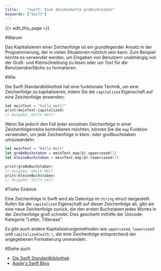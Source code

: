 ```yaml
---
title:    "Swift: Eine Zeichenkette großschreiben"
keywords: ["Swift"]
---
```


{{< edit_this_page >}}

#Warum

Das Kapitalisieren einer Zeichenfolge ist ein grundlegender Ansatz in der Programmierung, der in vielen Situationen nützlich sein kann. Zum Beispiel könnte es verwendet werden, um Eingaben von Benutzern unabhängig von der Groß- und Kleinschreibung zu lesen oder um Text für die Benutzeroberfläche zu formatieren.

#Wie

Die Swift Standardbibliothek hat eine funktionale Technik, um eine Zeichenfolge zu kapitalisieren, indem Sie die `capitalized` Eigenschaft auf eine Zeichenfolge anwenden:

```Swift
let meinText = "hallo welt!"
print(meinText.capitalized)
// Ausgabe: Hallo Welt!
```

Wenn Sie jedoch den Fall jeder einzelnen Zeichenfolge in einer Zeichenfolgenreihe kontrollieren möchten, können Sie die `map` Funktion verwenden, um jede Zeichenfolge in klein- oder großbuchstaben umzuwandeln:

```Swift
let meinText = "Hallo Welt"
let groBeBuchstaben = meinText.map{$0.uppercased()}
let kleineBuchstaben = meinText.map{$0.lowercased()}

print(groBeBuchstaben)
// Ausgabe: HALLO WELT
print(kleineBuchstaben)
// Ausgabe: hallo welt
```

#Tiefer Einblick

Eine Zeichenfolge in Swift wird als Datentyp im `String` struct dargestellt. Rufen Sie die `capitalized` Eigenschaft auf dieser Zeichenfolge ab, gibt sie eine neue Zeichenfolge zurück, die den ersten Buchstaben jedes Wortes in der Zeichenfolge groß schreibt. Dies geschieht mithilfe der Unicode-Kategorie "Letter, Titlecase".

Es gibt auch andere Kapitalisierungsmethoden wie `uppercased`, `lowercased` und `capitalized(with:)`, die eine Zeichenfolge entsprechend der angegebenen Formatierung umwandeln.

#Siehe auch

- [Die Swift Standardbibliothek](https://developer.apple.com/documentation/swift)
- [Apple's Swift Blog](https://developer.apple.com/swift/blog/)
